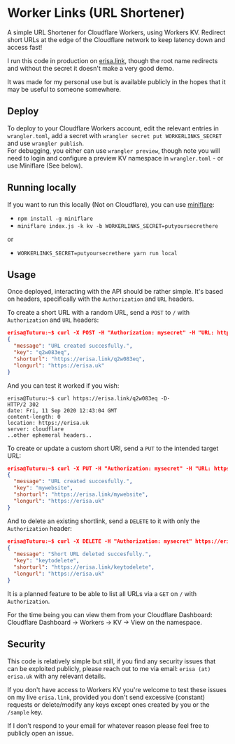 # Worker Links (URL Shortener)

A simple URL Shortener for Cloudflare Workers, using Workers KV. Redirect short URLs at the edge of the Cloudflare network to keep latency down and access fast!

I run this code in production on [erisa.link](https://erisa.link/example), though the root name redirects and without the secret it doesn't make a very good demo.

It was made for my personal use but is available publicly in the hopes that it may be useful to someone somewhere.

## Deploy

To deploy to your Cloudflare Workers account, edit the relevant entries in `wrangler.toml`, add a secret with `wrangler secret put WORKERLINKS_SECRET` and use `wrangler publish`.  
For debugging, you either can use `wrangler preview`, though note you will need to login and configure a preview KV namespace in `wrangler.toml` - or use Miniflare (See below).

## Running locally

If you want to run this locally (Not on Cloudflare), you can use [miniflare](https://github.com/cloudflare/miniflare):

- `npm install -g miniflare`
- `miniflare index.js -k kv -b WORKERLINKS_SECRET=putyoursecrethere`

or

- `WORKERLINKS_SECRET=putyoursecrethere yarn run local`

## Usage

Once deployed, interacting with the API should be rather simple. It's based on headers, specifically with the `Authorization` and `URL` headers.

To create a short URL with a random URL, send a `POST` to `/` with `Authorization` and `URL` headers:

```json
erisa@Tuturu:~$ curl -X POST -H "Authorization: mysecret" -H "URL: https://erisa.uk" https://erisa.link/
{
  "message": "URL created succesfully.",
  "key": "q2w083eq",
  "shorturl": "https://erisa.link/q2w083eq",
  "longurl": "https://erisa.uk"
}
```

And you can test it worked if you wish:

```http
erisa@Tuturu:~$ curl https://erisa.link/q2w083eq -D-
HTTP/2 302
date: Fri, 11 Sep 2020 12:43:04 GMT
content-length: 0
location: https://erisa.uk
server: cloudflare
..other ephemeral headers..
```

To create or update a custom short URl, send a `PUT` to the intended target URL:

```json
erisa@Tuturu:~$ curl -X PUT -H "Authorization: mysecret" -H "URL: https://erisa.uk" https://erisa.link/mywebsite
{
  "message": "URL created succesfully.",
  "key": "mywebsite",
  "shorturl": "https://erisa.link/mywebsite",
  "longurl": "https://erisa.uk"
}
```

And to delete an existing shortlink, send a `DELETE` to it with only the `Authorization` header:

```json
erisa@Tuturu:~$ curl -X DELETE -H "Authorization: mysecret" https://erisa.link/keytodelete
{
  "message": "Short URL deleted succesfully.",
  "key": "keytodelete",
  "shorturl": "https://erisa.link/keytodelete",
  "longurl": "https://erisa.uk"
}
```

It is a planned feature to be able to list all URLs via a `GET` on `/` with `Authorization`.

For the time being you can view them from your Cloudflare Dashboard:  
Cloudflare Dashboard -> Workers -> KV -> View on the namespace.

## Security

This code is relatively simple but still, if you find any security issues that can be exploited publicly, please reach out to me via email: `erisa (at) erisa.uk` with any relevant details.

If you don't have access to Workers KV you're welcome to test these issues on my live `erisa.link`, provided you don't send excessive (constant) requests or delete/modify any keys except ones created by you or the `/sample` key.

If I don't respond to your email for whatever reason please feel free to publicly open an issue.

